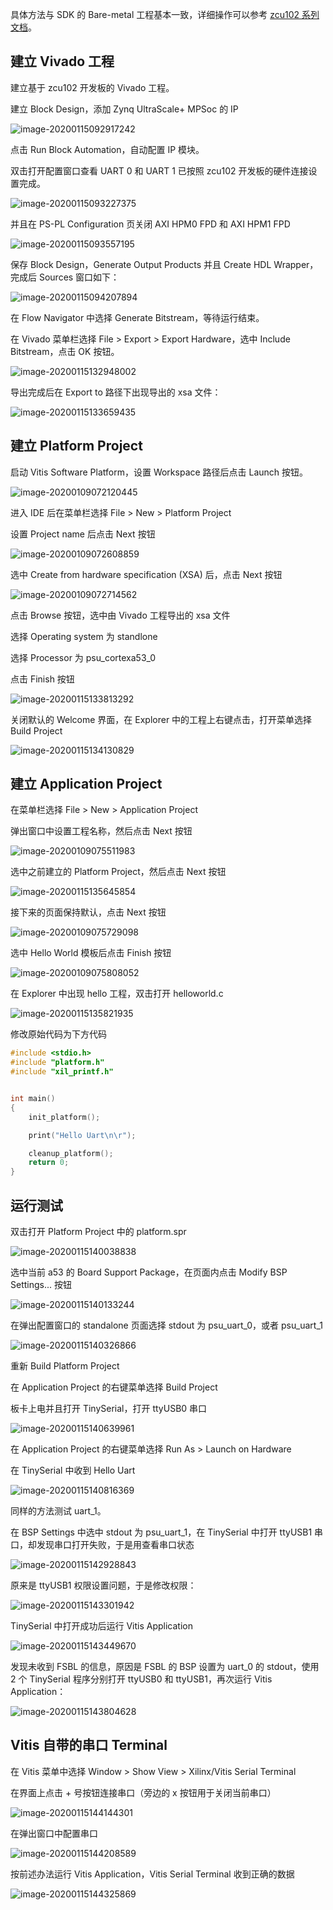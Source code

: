 具体方法与 SDK 的 Bare-metal 工程基本一致，详细操作可以参考 [zcu102 系列文档]()。

## 建立 Vivado 工程

建立基于 zcu102 开发板的 Vivado 工程。

建立 Block Design，添加 Zynq UltraScale+ MPSoc 的 IP

 ![image-20200115092917242](vitis_by_zcu102_2_Vitis%20%E5%AE%9E%E7%8E%B0%20Bare-Metal%20%E5%B7%A5%E7%A8%8B.assets/image-20200115092917242.png)

点击 Run Block Automation，自动配置 IP 模块。

双击打开配置窗口查看 UART 0 和 UART 1 已按照 zcu102 开发板的硬件连接设置完成。

![image-20200115093227375](vitis_by_zcu102_2_Vitis%20%E5%AE%9E%E7%8E%B0%20Bare-Metal%20%E5%B7%A5%E7%A8%8B.assets/image-20200115093227375.png)

并且在 PS-PL Configuration 页关闭 AXI HPM0 FPD 和 AXI HPM1 FPD

![image-20200115093557195](vitis_by_zcu102_2_Vitis%20%E5%AE%9E%E7%8E%B0%20Bare-Metal%20%E5%B7%A5%E7%A8%8B.assets/image-20200115093557195.png)

保存 Block Design，Generate Output Products 并且 Create HDL Wrapper，完成后 Sources 窗口如下：

![image-20200115094207894](vitis_by_zcu102_2_Vitis%20%E5%AE%9E%E7%8E%B0%20Bare-Metal%20%E5%B7%A5%E7%A8%8B.assets/image-20200115094207894.png)

在 Flow Navigator 中选择 Generate Bitstream，等待运行结束。

在 Vivado 菜单栏选择 File > Export > Export Hardware，选中 Include Bitstream，点击 OK 按钮。

![image-20200115132948002](vitis_by_zcu102_2_Vitis%20%E5%AE%9E%E7%8E%B0%20Bare-Metal%20%E5%B7%A5%E7%A8%8B.assets/image-20200115132948002.png)

导出完成后在 Export to 路径下出现导出的 xsa 文件：

![image-20200115133659435](vitis_by_zcu102_2_Vitis%20%E5%AE%9E%E7%8E%B0%20Bare-Metal%20%E5%B7%A5%E7%A8%8B.assets/image-20200115133659435.png)

## 建立 Platform Project

启动 Vitis Software Platform，设置 Workspace 路径后点击 Launch 按钮。

![image-20200109072120445](vitis_by_zcu102_2_Vitis%20%E5%AE%9E%E7%8E%B0%20Bare-Metal%20%E5%B7%A5%E7%A8%8B.assets/image-20200109072120445-1579066313985.png)

进入 IDE 后在菜单栏选择 File > New > Platform Project

设置 Project name 后点击 Next 按钮

![image-20200109072608859](vitis_by_zcu102_2_Vitis%20%E5%AE%9E%E7%8E%B0%20Bare-Metal%20%E5%B7%A5%E7%A8%8B.assets/image-20200109072608859-1579066313986.png)

选中 Create from hardware specification (XSA) 后，点击 Next 按钮

![image-20200109072714562](vitis_by_zcu102_2_Vitis%20%E5%AE%9E%E7%8E%B0%20Bare-Metal%20%E5%B7%A5%E7%A8%8B.assets/image-20200109072714562-1579066345973.png)

点击 Browse 按钮，选中由 Vivado 工程导出的 xsa 文件

选择 Operating system 为 standlone

选择 Processor 为 psu_cortexa53_0

点击 Finish 按钮

![image-20200115133813292](vitis_by_zcu102_2_Vitis%20%E5%AE%9E%E7%8E%B0%20Bare-Metal%20%E5%B7%A5%E7%A8%8B.assets/image-20200115133813292.png)

关闭默认的 Welcome 界面，在 Explorer 中的工程上右键点击，打开菜单选择 Build Project

![image-20200115134130829](vitis_by_zcu102_2_Vitis%20%E5%AE%9E%E7%8E%B0%20Bare-Metal%20%E5%B7%A5%E7%A8%8B.assets/image-20200115134130829.png)

## 建立 Application Project

在菜单栏选择 File > New > Application Project

弹出窗口中设置工程名称，然后点击 Next 按钮

![image-20200109075511983](vitis_by_zcu102_2_Vitis%20%E5%AE%9E%E7%8E%B0%20Bare-Metal%20%E5%B7%A5%E7%A8%8B.assets/image-20200109075511983-1579067746278.png)

选中之前建立的 Platform Project，然后点击 Next 按钮

![image-20200115135645854](vitis_by_zcu102_2_Vitis%20%E5%AE%9E%E7%8E%B0%20Bare-Metal%20%E5%B7%A5%E7%A8%8B.assets/image-20200115135645854.png)

接下来的页面保持默认，点击 Next 按钮

![image-20200109075729098](vitis_by_zcu102_2_Vitis%20%E5%AE%9E%E7%8E%B0%20Bare-Metal%20%E5%B7%A5%E7%A8%8B.assets/image-20200109075729098-1579067746279.png)

选中 Hello World 模板后点击 Finish 按钮

![image-20200109075808052](vitis_by_zcu102_2_Vitis%20%E5%AE%9E%E7%8E%B0%20Bare-Metal%20%E5%B7%A5%E7%A8%8B.assets/image-20200109075808052-1579067746279.png)

在 Explorer 中出现 hello 工程，双击打开 helloworld.c

![image-20200115135821935](vitis_by_zcu102_2_Vitis%20%E5%AE%9E%E7%8E%B0%20Bare-Metal%20%E5%B7%A5%E7%A8%8B.assets/image-20200115135821935.png)

修改原始代码为下方代码

```c
#include <stdio.h>
#include "platform.h"
#include "xil_printf.h"


int main()
{
    init_platform();

    print("Hello Uart\n\r");

    cleanup_platform();
    return 0;
}
```

## 运行测试

双击打开 Platform Project 中的 platform.spr

![image-20200115140038838](vitis_by_zcu102_2_Vitis%20%E5%AE%9E%E7%8E%B0%20Bare-Metal%20%E5%B7%A5%E7%A8%8B.assets/image-20200115140038838.png)

选中当前 a53 的 Board Support Package，在页面内点击 Modify BSP Settings... 按钮

![image-20200115140133244](vitis_by_zcu102_2_Vitis%20%E5%AE%9E%E7%8E%B0%20Bare-Metal%20%E5%B7%A5%E7%A8%8B.assets/image-20200115140133244.png)

在弹出配置窗口的 standalone 页面选择 stdout 为 psu_uart_0，或者 psu_uart_1

![image-20200115140326866](vitis_by_zcu102_2_Vitis%20%E5%AE%9E%E7%8E%B0%20Bare-Metal%20%E5%B7%A5%E7%A8%8B.assets/image-20200115140326866.png)

重新 Build Platform Project

在 Application Project 的右键菜单选择 Build Project

板卡上电并且打开 TinySerial，打开 ttyUSB0 串口

![image-20200115140639961](vitis_by_zcu102_2_Vitis%20%E5%AE%9E%E7%8E%B0%20Bare-Metal%20%E5%B7%A5%E7%A8%8B.assets/image-20200115140639961.png)

在 Application Project 的右键菜单选择 Run As > Launch on Hardware

在 TinySerial 中收到 Hello Uart

![image-20200115140816369](vitis_by_zcu102_2_Vitis%20%E5%AE%9E%E7%8E%B0%20Bare-Metal%20%E5%B7%A5%E7%A8%8B.assets/image-20200115140816369.png)

同样的方法测试 uart_1。

在 BSP Settings 中选中 stdout 为 psu_uart_1，在 TinySerial 中打开 ttyUSB1 串口，却发现串口打开失败，于是用查看串口状态

![image-20200115142928843](vitis_by_zcu102_2_Vitis%20%E5%AE%9E%E7%8E%B0%20Bare-Metal%20%E5%B7%A5%E7%A8%8B.assets/image-20200115142928843.png)

原来是 ttyUSB1 权限设置问题，于是修改权限：

![image-20200115143301942](vitis_by_zcu102_2_Vitis%20%E5%AE%9E%E7%8E%B0%20Bare-Metal%20%E5%B7%A5%E7%A8%8B.assets/image-20200115143301942.png)

TinySerial 中打开成功后运行 Vitis Application

![image-20200115143449670](vitis_by_zcu102_2_Vitis%20%E5%AE%9E%E7%8E%B0%20Bare-Metal%20%E5%B7%A5%E7%A8%8B.assets/image-20200115143449670.png)

发现未收到 FSBL 的信息，原因是 FSBL 的 BSP 设置为 uart_0 的 stdout，使用 2 个 TinySerial 程序分别打开 ttyUSB0 和 ttyUSB1，再次运行 Vitis Application：

![image-20200115143804628](vitis_by_zcu102_2_Vitis%20%E5%AE%9E%E7%8E%B0%20Bare-Metal%20%E5%B7%A5%E7%A8%8B.assets/image-20200115143804628.png)

## Vitis 自带的串口 Terminal

在 Vitis 菜单中选择 Window > Show View > Xilinx/Vitis Serial Terminal

在界面上点击 + 号按钮连接串口（旁边的 x 按钮用于关闭当前串口）

![image-20200115144144301](vitis_by_zcu102_2_Vitis%20%E5%AE%9E%E7%8E%B0%20Bare-Metal%20%E5%B7%A5%E7%A8%8B.assets/image-20200115144144301.png)

在弹出窗口中配置串口

![image-20200115144208589](vitis_by_zcu102_2_Vitis%20%E5%AE%9E%E7%8E%B0%20Bare-Metal%20%E5%B7%A5%E7%A8%8B.assets/image-20200115144208589.png)

按前述办法运行 Vitis Application，Vitis Serial Terminal 收到正确的数据

![image-20200115144325869](vitis_by_zcu102_2_Vitis%20%E5%AE%9E%E7%8E%B0%20Bare-Metal%20%E5%B7%A5%E7%A8%8B.assets/image-20200115144325869.png)